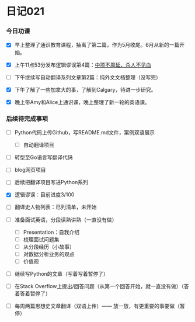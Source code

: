 # 日记021


### 今日功课

-   [x] 早上整理了通识教育课程，抽离了第二篇，作为5月收尾。6月从新的一篇开始。

-   [x] 上午11点53分发布逻辑谬误第4篇：[中项不周延，杀人不见血](https://doraemonj.github.io/zh-cn/logical_fallacy_004/)
-   [ ] 下午继续写自动翻译系列文章第2篇：纯外文文档整理（没写完）
-   [x] 下午了解了一些加拿大的事，了解到Calgary，待进一步研究。
-   [x] 晚上带Amy和Alice上通识课，晚上整理了新一轮的英语课。






### 后续待完成事项

-   [ ] Python代码上传Github，写README.md文件，案例双语展示

    -   [ ] 自动翻译项目
-   [ ] 转型至Go语言写翻译代码
-   [ ] blog网页项目
-   [ ] 后续把翻译项目写进Python系列
-   [x] 逻辑谬误：目前进度3/100
-   [ ] 翻译史人物列表：已列清单，未开始
-   [ ] 准备面试英语，分段读熟讲熟（一直没有做）

    -   [ ] Presentation：自我介绍
    -   [ ] 梳理面试问题集
    -   [ ] 从分段经历（小故事）
    -   [ ] 对数据分析业务的观点
    -   [ ] 价值观
-   [ ] 继续写Python的文章（写着写着暂停了）
-   [ ] 在Stack Overflow上提出/回答问题（从第一个回答开始，就一直没有做）（答着答着暂停了）
-   [ ] 每周两篇思想史文章翻译（双语上传）—— 放一放，有更重要的事要做（暂停）

